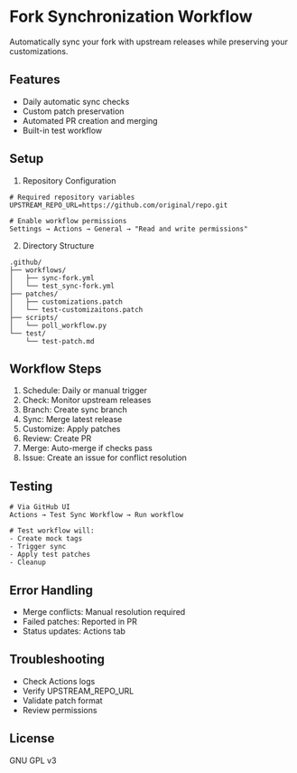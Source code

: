 # Fork Synchronization Workflow
Automatically sync your fork with upstream releases while preserving your customizations.

## Features
- Daily automatic sync checks
- Custom patch preservation
- Automated PR creation and merging
- Built-in test workflow

## Setup
1. Repository Configuration

```
# Required repository variables
UPSTREAM_REPO_URL=https://github.com/original/repo.git

# Enable workflow permissions
Settings → Actions → General → "Read and write permissions"
```

2. Directory Structure

```
.github/
├── workflows/
│   ├── sync-fork.yml      
│   └── test_sync-fork.yml 
├── patches/
│   ├── customizations.patch
│   └── test-customizaitons.patch
├── scripts/
│   └── poll_workflow.py
└── test/
    └── test-patch.md
```

## Workflow Steps
1. Schedule: Daily or manual trigger
2. Check: Monitor upstream releases
3. Branch: Create sync branch
4. Sync: Merge latest release
5. Customize: Apply patches
6. Review: Create PR
7. Merge: Auto-merge if checks pass
8. Issue: Create an issue for conflict resolution

## Testing

```
# Via GitHub UI
Actions → Test Sync Workflow → Run workflow

# Test workflow will:
- Create mock tags
- Trigger sync
- Apply test patches
- Cleanup
```

## Error Handling
- Merge conflicts: Manual resolution required
- Failed patches: Reported in PR
- Status updates: Actions tab

## Troubleshooting
- Check Actions logs
- Verify UPSTREAM_REPO_URL
- Validate patch format
- Review permissions

## License
GNU GPL v3